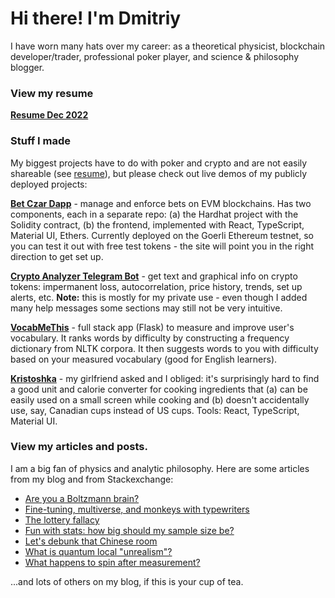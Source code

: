 # Hi there! I'm Dmitriy 

I have worn many hats over my career: as a theoretical physicist, blockchain developer/trader, professional poker player, and science & philosophy blogger. 

### View my resume

**[Resume Dec 2022][resume]**

### Stuff I made 

My biggest projects have to do with poker and crypto and are not easily shareable (see [resume][resume]), but please check out live demos of my publicly deployed projects:

**[Bet Czar Dapp](https://reasonmethis.github.io/bet-czar-frontend)** - manage and enforce bets on EVM blockchains. Has two components, each in a separate repo: (a) the Hardhat project with the Solidity contract, (b) the frontend, implemented with React, TypeScript, Material UI, Ethers. Currently deployed on the Goerli Ethereum testnet, so you can test it out with free test tokens - the site will point you in the right direction to get set up.

**[Crypto Analyzer Telegram Bot](https://t.me/bobthebonobobot)** - get text and graphical info on crypto tokens: impermanent loss, autocorrelation, price history, trends, set up alerts, etc. **Note:** this is mostly for my private use - even though I added many help messages some sections may still not be very intuitive.

**[VocabMeThis](https://www.reasonmethis.com/2021/05/vocabmethis-measure-and-improve-your.html)** - full stack app (Flask) to measure and improve user's vocabulary. It ranks words by difficulty by constructing a frequency dictionary from NLTK corpora. It then suggests words to you with difficulty based on your measured vocabulary (good for English learners).

**[Kristoshka](https://reasonmethis.github.io/kristoshka)** - my girlfriend asked and I obliged: it's surprisingly hard to find a good unit and calorie converter for cooking ingredients that (a) can be easily used on a small screen while cooking and (b) doesn't accidentally use, say, Canadian cups instead of US cups. Tools: React, TypeScript, Material UI.

### View my articles and posts.

I am a big fan of physics and analytic philosophy. Here are some articles from my blog and from Stackexchange:

* [Are you a Boltzmann brain?](https://www.reasonmethis.com/2021/02/are-you-boltzmann-brain.html)
* [Fine-tuning, multiverse, and monkeys with typewriters](https://www.reasonmethis.com/2021/01/fine-tuning-multiverse-and-monkeys.html)
* [The lottery fallacy](https://www.reasonmethis.com/2021/03/the-lottery-fallacy.html)
* [Fun with stats: how big should my sample size be?](https://www.reasonmethis.com/2022/10/fun-with-stats-how-big-should-my-sample.html)
* [Let's debunk that Chinese room](https://www.reasonmethis.com/2021/07/lets-try-to-debunk-that-chinese-room.html)
* [What is quantum local "unrealism"?](https://physics.stackexchange.com/a/600229/280578)
* [What happens to spin after measurement?](https://physics.stackexchange.com/questions/597862/what-happens-to-spin-after-measurement-does-it-evolve-and-randomise-like-positi/597872#597872)

...and lots of others on my blog, if this is your cup of tea.

[resume]: https://github.com/reasonmethis/Resume/raw/main/Dmitriy%20Vasilyuk%20Resume%20Dec%202022.pdf
